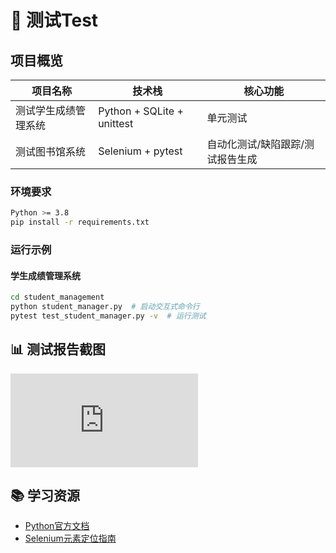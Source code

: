 # 🚀 测试Test

## 项目概览
| 项目名称          | 技术栈                  | 核心功能                          |
|-------------------|-------------------------|----------------------------------|
| 测试学生成绩管理系统   | Python + SQLite + unittest | 单元测试        |
| 测试图书馆系统     | Selenium + pytest       | 自动化测试/缺陷跟踪/测试报告生成  |


### 环境要求
```bash
Python >= 3.8
pip install -r requirements.txt
```

### 运行示例
#### 学生成绩管理系统
```bash
cd student_management
python student_manager.py  # 启动交互式命令行
pytest test_student_manager.py -v  # 运行测试
```

## 📊 测试报告截图
![Allure测试报告](http://192.168.10.9:37867/index.html)

## 📚 学习资源
- [Python官方文档](https://docs.python.org/3/)
- [Selenium元素定位指南](https://selenium-python.readthedocs.io/locating-elements.html)

